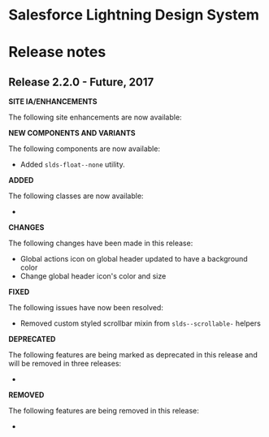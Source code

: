 # Salesforce Lightning Design System
# Release notes

<!-- Release notes authoring guidelines: http://keepachangelog.com/ -->

## Release 2.2.0 - Future, 2017

**SITE IA/ENHANCEMENTS**

The following site enhancements are now available:


**NEW COMPONENTS AND VARIANTS**

The following components are now available:

- Added `slds-float--none` utility.


**ADDED**

The following classes are now available:

-

**CHANGES**

The following changes have been made in this release:

- Global actions icon on global header updated to have a background color
- Change global header icon's color and size

**FIXED**

The following issues have now been resolved:

- Removed custom styled scrollbar mixin from `slds--scrollable-` helpers

**DEPRECATED**

The following features are being marked as deprecated in this release and will be removed in three releases:

-

**REMOVED**

The following features are being removed in this release:

-
